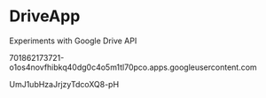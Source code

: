# DriveApp
Experiments with Google Drive API

<!-- CLient ID -->
701862173721-o1os4novfhibkq40dg0c4o5m1tl70pco.apps.googleusercontent.com

<!-- Client Secret -->
UmJ1ubHzaJrjzyTdcoXQ8-pH
